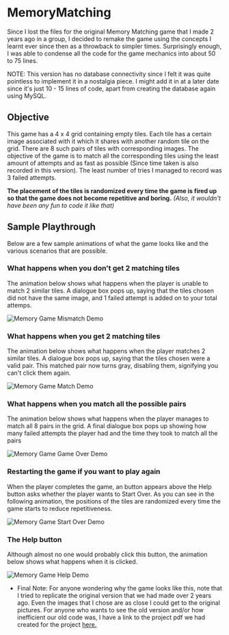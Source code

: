 # MemoryMatching
Since I lost the files for the original Memory Matching game that I made 2 years ago in a group, I decided to remake the game using the concepts I learnt ever since then as a throwback to simpler times. Surprisingly enough, I was able to condense all the code for the game mechanics into about 50 to 75 lines. 

NOTE: This version has no database connectivity since I felt it was quite pointless to implement it in a nostalgia piece. I might add it in at a later date since it's just 10 - 15 lines of code, apart from creating the database again using MySQL.

## Objective
This game has a 4 x 4 grid containing empty tiles. Each tile has a certain image associated with it which it shares with another random tile on the grid. There are 8 such pairs of tiles with corresponding images. The objective of the game is to match all the corresponding tiles using the least amount of attempts and as fast as possible (Since time taken is also recorded in this version). The least number of tries I managed to record was 3 failed attempts.

**The placement of the tiles is randomized every time the game is fired up so that the game does not become repetitive and boring.** _(Also, it wouldn't have been any fun to code it like that)_

## Sample Playthrough
Below are a few sample animations of what the game looks like and the various scenarios that are possible.

### What happens when you don't get 2 matching tiles

The animation below shows what happens when the player is unable to match 2 similar tiles. A dialogue box pops up, saying that the tiles chosen did not have the same image, and 1 failed attempt is added on to your total attemps.

![Memory Game Mismatch Demo](https://github.com/Vatsav14/Project-Pictures/blob/master/Memory/MM-Mismatch.gif)

### What happens when you get 2 matching tiles

The animation below shows what happens when the player matches 2 similar tiles. A dialogue box pops up, saying that the tiles chosen were a valid pair. This matched pair now turns gray, disabling them, signifying you can't click them again.

![Memory Game Match Demo](https://github.com/Vatsav14/Project-Pictures/blob/master/Memory/MM-Match.gif)

### What happens when you match all the possible pairs

The animation below shows what happens when the player manages to match all 8 pairs in the grid. A final dialogue box pops up showing how many failed attempts the player had and the time they took to match all the pairs

![Memory Game Game Over Demo](https://github.com/Vatsav14/Project-Pictures/blob/master/Memory/MM-GameOver.gif)

### Restarting the game if you want to play again

When the player completes the game, an button appears above the Help button asks whether the player wants to Start Over. As you can see in the following animation, the positions of the tiles are randomized every time the game starts to reduce repetitiveness. 

![Memory Game Start Over Demo](https://github.com/Vatsav14/Project-Pictures/blob/master/Memory/MM-Restart.gif)

### The Help button

Although almost no one would probably click this button, the animation below shows what happens when it is clicked. 

![Memory Game Help Demo](https://github.com/Vatsav14/Project-Pictures/blob/master/Memory/MM-help.gif)

* Final Note: For anyone wondering why the game looks like this, note that I tried to replicate the original version that we had made over 2 years ago. Even the images that I chose are as close I could get to the original pictures. For anyone who wants to see the old version and/or how inefficient our old code was, I have a link to the project pdf we had created for the project [here.](https://drive.google.com/file/d/1xTzwepKpbxSwDju6FqbFMbQ9uI2Cnkx9/view?usp=sharing)
